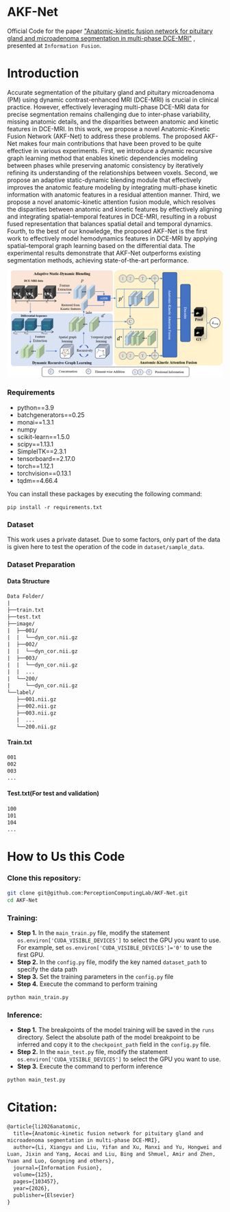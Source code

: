 # AKF-Net
Official Code for the paper ["Anatomic-kinetic fusion network for pituitary gland and microadenoma segmentation in multi-phase DCE-MRI"](https://www.sciencedirect.com/science/article/pii/S1566253525005305?via%3Dihub) , presented at `Information Fusion`.

# Introduction
Accurate segmentation of the pituitary gland and pituitary microadenoma (PM) using dynamic contrast-enhanced MRI (DCE-MRI) is crucial in clinical practice. However, effectively leveraging multi-phase DCE-MRI data for precise segmentation remains challenging due to inter-phase variability, missing anatomic details, and the disparities between anatomic and kinetic features in DCE-MRI. In this work, we propose a novel Anatomic-Kinetic Fusion Network (AKF-Net) to address these problems. The proposed AKF-Net makes four main contributions that have been proved to be quite effective in various experiments. First, we introduce a dynamic recursive graph learning method that enables kinetic dependencies modeling between phases while preserving anatomic consistency by iteratively refining its understanding of the relationships between voxels. Second, we propose an adaptive static-dynamic blending module that effectively improves the anatomic feature modeling by integrating multi-phase kinetic information with anatomic features in a residual attention manner. Third, we propose a novel anatomic-kinetic attention fusion module, which resolves the disparities between anatomic and kinetic features by effectively aligning and integrating spatial–temporal features in DCE-MRI, resulting in a robust fused representation that balances spatial detail and temporal dynamics. Fourth, to the best of our knowledge, the proposed AKF-Net is the first work to effectively model hemodynamics features in DCE-MRI by applying spatial–temporal graph learning based on the differential data. The experimental results demonstrate that AKF-Net outperforms existing segmentation methods, achieving state-of-the-art performance.

<p align="center">
  <img src="images/main_graph.png" width="800"/>
</p>

### Requirements

- python==3.9
- batchgenerators==0.25
- monai==1.3.1
- numpy 
- scikit-learn==1.5.0
- scipy==1.13.1
- SimpleITK==2.3.1
- tensorboard==2.17.0
- torch==1.12.1
- torchvision==0.13.1
- tqdm==4.66.4

You can install these packages by executing the following command:

```
pip install -r requirements.txt
```

### Dataset
This work uses a private dataset. Due to some factors, only part of the data is given here to test the operation of the code in `dataset/sample_data`.

### Dataset Preparation
#### Data Structure
```
Data Folder/
|
├──train.txt
├──test.txt
├──image/
|  ├──001/
|  |  └──dyn_cor.nii.gz
|  ├──002/
|  |  └──dyn_cor.nii.gz
|  ├──003/
|  |  └──dyn_cor.nii.gz
|  |  ...
|  └──200/
|     └──dyn_cor.nii.gz
└──label/
   ├──001.nii.gz
   ├──002.nii.gz
   ├──003.nii.gz
   |  ...
   └──200.nii.gz
```
#### Train.txt
```
001
002
003
...
```
#### Test.txt(For test and validation)
```
100
101
104
...
```
# How to Us this Code

### Clone this repository:
```bash
git clone git@github.com:PerceptionComputingLab/AKF-Net.git
cd AKF-Net
```

### Training:
- **Step 1.** In the `main_train.py` file, modify the statement `os.environ['CUDA_VISIBLE_DEVICES']` to select the GPU you want to use. For example, set `os.environ['CUDA_VISIBLE_DEVICES']='0'` to use the first GPU.
- **Step 2.** In the `config.py` file, modify the key named `dataset_path` to specify the data path
- **Step 3.** Set the training parameters in the `config.py` file
- **Step 4.** Execute the command to perform training
```bash
python main_train.py
```

### Inference:
- **Step 1.** The breakpoints of the model training will be saved in the `runs` directory. Select the absolute path of the model breakpoint to be inferred and copy it to the `checkpoint_path` field in the `config.py` file.
- **Step 2.** In the `main_test.py` file, modify the statement `os.environ['CUDA_VISIBLE_DEVICES']` to select the GPU you want to use.
- **Step 3.** Execute the command to perform inference
```bash
python main_test.py
```

# Citation:
```
@article{li2026anatomic,
  title={Anatomic-kinetic fusion network for pituitary gland and microadenoma segmentation in multi-phase DCE-MRI},
  author={Li, Xiangyu and Liu, Yifan and Xu, Manxi and Yu, Hongwei and Luan, Jixin and Yang, Aocai and Liu, Bing and Shmuel, Amir and Zhen, Yuan and Luo, Gongning and others},
  journal={Information Fusion},
  volume={125},
  pages={103457},
  year={2026},
  publisher={Elsevier}
}
```